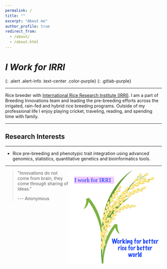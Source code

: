 ```yaml
---
permalink: /
title: ""
excerpt: "About me"
author_profile: true
redirect_from: 
  - /about/
  - /about.html
---
```



# _I Work for IRRI_
{: .alert .alert-info .text-center .color-purple}
{: .gitlab-purple} 

------

Rice breeder with [International Rice Research Institute (IRRI)](https://www.irri.org/). I am a part of Breeding Innovations team and leading the pre-breeding efforts across the irrigated, rain-fed and hybrid rice breeding programs. Outside of my professional life I enjoy playing cricket, traveling, reading, and spending time with family.

------

## Research Interests

------

* Rice pre-breeding and phenotypic trait integration using advanced genomics, statistics, quantitative genetics  and bioinformatics tools. 

------



<img align="right" src="images/rice.png" width="300" height="300"/>






> "Innovations do not come from brain, they come through sharing of Ideas."
>
> --- Anonymous

